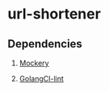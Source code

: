 # url-shortener

## Dependencies

1. [Mockery](https://vektra.github.io/mockery/latest/installation/)

2. [GolangCI-lint](https://github.com/golangci/golangci-lint)
